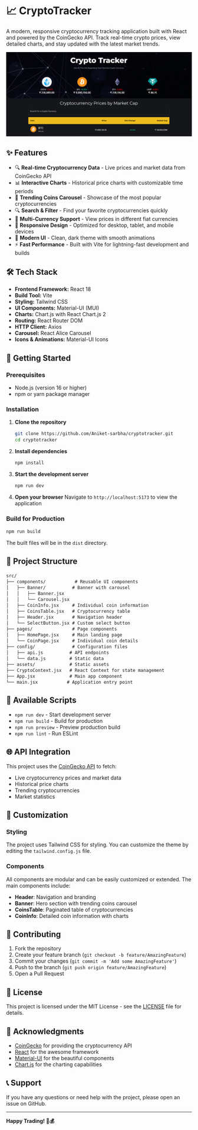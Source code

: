 # 📈 CryptoTracker

A modern, responsive cryptocurrency tracking application built with React and powered by the CoinGecko API. Track real-time crypto prices, view detailed charts, and stay updated with the latest market trends.

![CryptoTracker Banner](./public/image.png)

## ✨ Features

- 🔍 **Real-time Cryptocurrency Data** - Live prices and market data from CoinGecko API
- 📊 **Interactive Charts** - Historical price charts with customizable time periods
- 🎠 **Trending Coins Carousel** - Showcase of the most popular cryptocurrencies
- 🔍 **Search & Filter** - Find your favorite cryptocurrencies quickly
- 💱 **Multi-Currency Support** - View prices in different fiat currencies
- 📱 **Responsive Design** - Optimized for desktop, tablet, and mobile devices
- 🎨 **Modern UI** - Clean, dark theme with smooth animations
- ⚡ **Fast Performance** - Built with Vite for lightning-fast development and builds

## 🛠️ Tech Stack

- **Frontend Framework:** React 18
- **Build Tool:** Vite
- **Styling:** Tailwind CSS
- **UI Components:** Material-UI (MUI)
- **Charts:** Chart.js with React Chart.js 2
- **Routing:** React Router DOM
- **HTTP Client:** Axios
- **Carousel:** React Alice Carousel
- **Icons & Animations:** Material-UI Icons

## 🚀 Getting Started

### Prerequisites

- Node.js (version 16 or higher)
- npm or yarn package manager

### Installation

1. **Clone the repository**
   ```bash
   git clone https://github.com/Aniket-sarbha/cryptotracker.git
   cd cryptotracker
   ```

2. **Install dependencies**
   ```bash
   npm install
   ```

3. **Start the development server**
   ```bash
   npm run dev
   ```

4. **Open your browser**
   Navigate to `http://localhost:5173` to view the application

### Build for Production

```bash
npm run build
```

The built files will be in the `dist` directory.

## 📁 Project Structure

```
src/
├── components/           # Reusable UI components
│   ├── Banner/          # Banner with carousel
│   │   ├── Banner.jsx
│   │   └── Carousel.jsx
│   ├── CoinInfo.jsx     # Individual coin information
│   ├── CoinsTable.jsx   # Cryptocurrency table
│   ├── Header.jsx       # Navigation header
│   └── SelectButton.jsx # Custom select button
├── pages/               # Page components
│   ├── HomePage.jsx     # Main landing page
│   └── CoinPage.jsx     # Individual coin details
├── config/              # Configuration files
│   ├── api.js          # API endpoints
│   └── data.js         # Static data
├── assets/             # Static assets
├── CryptoContext.jsx   # React Context for state management
├── App.jsx             # Main app component
└── main.jsx           # Application entry point
```

## 🔧 Available Scripts

- `npm run dev` - Start development server
- `npm run build` - Build for production
- `npm run preview` - Preview production build
- `npm run lint` - Run ESLint

## 🌐 API Integration

This project uses the [CoinGecko API](https://www.coingecko.com/en/api) to fetch:

- Live cryptocurrency prices and market data
- Historical price charts
- Trending cryptocurrencies
- Market statistics

## 🎨 Customization

### Styling
The project uses Tailwind CSS for styling. You can customize the theme by editing the `tailwind.config.js` file.

### Components
All components are modular and can be easily customized or extended. The main components include:

- **Header**: Navigation and branding
- **Banner**: Hero section with trending coins carousel
- **CoinsTable**: Paginated table of cryptocurrencies
- **CoinInfo**: Detailed coin information with charts

## 🤝 Contributing

1. Fork the repository
2. Create your feature branch (`git checkout -b feature/AmazingFeature`)
3. Commit your changes (`git commit -m 'Add some AmazingFeature'`)
4. Push to the branch (`git push origin feature/AmazingFeature`)
5. Open a Pull Request

## 📄 License

This project is licensed under the MIT License - see the [LICENSE](LICENSE) file for details.

## 🙏 Acknowledgments

- [CoinGecko](https://www.coingecko.com/) for providing the cryptocurrency API
- [React](https://reactjs.org/) for the awesome framework
- [Material-UI](https://mui.com/) for the beautiful components
- [Chart.js](https://www.chartjs.org/) for the charting capabilities

## 📞 Support

If you have any questions or need help with the project, please open an issue on GitHub.

---

**Happy Trading! 🚀💰**









